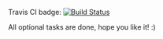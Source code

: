 Travis CI badge: [![Build Status](https://travis-ci.org/konto-andrzeja/poznan-netguru-workshops-2015.svg?branch=master)](https://travis-ci.org/konto-andrzeja/poznan-netguru-workshops-2015)

All optional tasks are done, hope you like it! :)